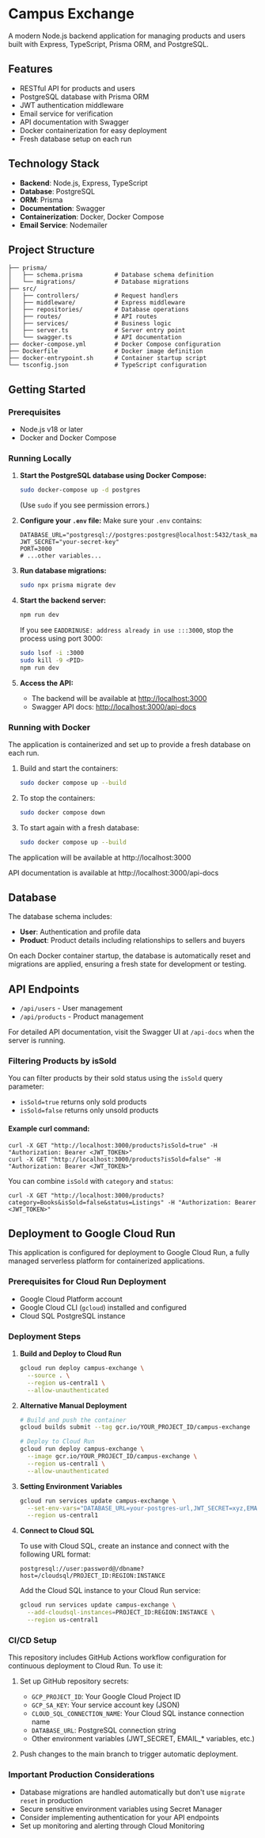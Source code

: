 # Campus Exchange

A modern Node.js backend application for managing products and users built with Express, TypeScript, Prisma ORM, and PostgreSQL.

## Features

- RESTful API for products and users
- PostgreSQL database with Prisma ORM
- JWT authentication middleware
- Email service for verification
- API documentation with Swagger
- Docker containerization for easy deployment
- Fresh database setup on each run

## Technology Stack

- **Backend**: Node.js, Express, TypeScript
- **Database**: PostgreSQL
- **ORM**: Prisma
- **Documentation**: Swagger
- **Containerization**: Docker, Docker Compose
- **Email Service**: Nodemailer

## Project Structure

```
├── prisma/
│   ├── schema.prisma         # Database schema definition
│   └── migrations/           # Database migrations
├── src/
│   ├── controllers/          # Request handlers
│   ├── middleware/           # Express middleware
│   ├── repositories/         # Database operations
│   ├── routes/               # API routes
│   ├── services/             # Business logic
│   ├── server.ts             # Server entry point
│   └── swagger.ts            # API documentation
├── docker-compose.yml        # Docker Compose configuration
├── Dockerfile                # Docker image definition
├── docker-entrypoint.sh      # Container startup script
└── tsconfig.json             # TypeScript configuration
```

## Getting Started

### Prerequisites

- Node.js v18 or later
- Docker and Docker Compose

### Running Locally

1. **Start the PostgreSQL database using Docker Compose:**
   ```bash
   sudo docker-compose up -d postgres
   ```
   (Use `sudo` if you see permission errors.)

2. **Configure your `.env` file:**
   Make sure your `.env` contains:
   ```env
   DATABASE_URL="postgresql://postgres:postgres@localhost:5432/task_manager_db"
   JWT_SECRET="your-secret-key"
   PORT=3000
   # ...other variables...
   ```

3. **Run database migrations:**
   ```bash
   sudo npx prisma migrate dev
   ```

4. **Start the backend server:**
   ```bash
   npm run dev
   ```
   If you see `EADDRINUSE: address already in use :::3000`, stop the process using port 3000:
   ```bash
   sudo lsof -i :3000
   sudo kill -9 <PID>
   npm run dev
   ```

5. **Access the API:**
   - The backend will be available at [http://localhost:3000](http://localhost:3000)
   - Swagger API docs: [http://localhost:3000/api-docs](http://localhost:3000/api-docs)

### Running with Docker

The application is containerized and set up to provide a fresh database on each run.

1. Build and start the containers:
   ```bash
   sudo docker compose up --build
   ```

2. To stop the containers:
   ```bash
   sudo docker compose down
   ```

3. To start again with a fresh database:
   ```bash
   sudo docker compose up --build
   ```

The application will be available at http://localhost:3000

API documentation is available at http://localhost:3000/api-docs

## Database

The database schema includes:

- **User**: Authentication and profile data
- **Product**: Product details including relationships to sellers and buyers

On each Docker container startup, the database is automatically reset and migrations are applied, ensuring a fresh state for development or testing.

## API Endpoints

- `/api/users` - User management
- `/api/products` - Product management

For detailed API documentation, visit the Swagger UI at `/api-docs` when the server is running.

### Filtering Products by isSold

You can filter products by their sold status using the `isSold` query parameter:

- `isSold=true` returns only sold products
- `isSold=false` returns only unsold products

#### Example curl command:

```
curl -X GET "http://localhost:3000/products?isSold=true" -H "Authorization: Bearer <JWT_TOKEN>"
curl -X GET "http://localhost:3000/products?isSold=false" -H "Authorization: Bearer <JWT_TOKEN>"
```

You can combine `isSold` with `category` and `status`:

```
curl -X GET "http://localhost:3000/products?category=Books&isSold=false&status=Listings" -H "Authorization: Bearer <JWT_TOKEN>"
```

## Deployment to Google Cloud Run

This application is configured for deployment to Google Cloud Run, a fully managed serverless platform for containerized applications.

### Prerequisites for Cloud Run Deployment

- Google Cloud Platform account
- Google Cloud CLI (`gcloud`) installed and configured
- Cloud SQL PostgreSQL instance

### Deployment Steps

1. **Build and Deploy to Cloud Run**

   ```bash
   gcloud run deploy campus-exchange \
     --source . \
     --region us-central1 \
     --allow-unauthenticated
   ```

2. **Alternative Manual Deployment**

   ```bash
   # Build and push the container
   gcloud builds submit --tag gcr.io/YOUR_PROJECT_ID/campus-exchange

   # Deploy to Cloud Run
   gcloud run deploy campus-exchange \
     --image gcr.io/YOUR_PROJECT_ID/campus-exchange \
     --region us-central1 \
     --allow-unauthenticated
   ```

3. **Setting Environment Variables**

   ```bash
   gcloud run services update campus-exchange \
     --set-env-vars="DATABASE_URL=your-postgres-url,JWT_SECRET=xyz,EMAIL_USER=abc,EMAIL_PASS=123" \
     --region us-central1
   ```

4. **Connect to Cloud SQL**

   To use with Cloud SQL, create an instance and connect with the following URL format:

   ```
   postgresql://user:password@/dbname?host=/cloudsql/PROJECT_ID:REGION:INSTANCE
   ```

   Add the Cloud SQL instance to your Cloud Run service:

   ```bash
   gcloud run services update campus-exchange \
     --add-cloudsql-instances=PROJECT_ID:REGION:INSTANCE \
     --region us-central1
   ```

### CI/CD Setup

This repository includes GitHub Actions workflow configuration for continuous deployment to Cloud Run. To use it:

1. Set up GitHub repository secrets:
   - `GCP_PROJECT_ID`: Your Google Cloud Project ID
   - `GCP_SA_KEY`: Your service account key (JSON)
   - `CLOUD_SQL_CONNECTION_NAME`: Your Cloud SQL instance connection name
   - `DATABASE_URL`: PostgreSQL connection string
   - Other environment variables (JWT_SECRET, EMAIL_* variables, etc.)

2. Push changes to the main branch to trigger automatic deployment.

### Important Production Considerations

- Database migrations are handled automatically but don't use `migrate reset` in production
- Secure sensitive environment variables using Secret Manager
- Consider implementing authentication for your API endpoints
- Set up monitoring and alerting through Cloud Monitoring
